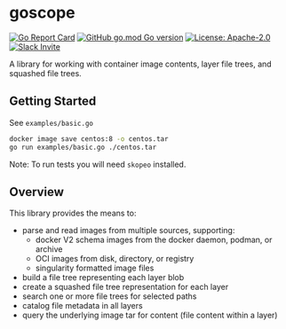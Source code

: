 # goscope

[![Go Report Card](https://goreportcard.com/badge/github.com/khulnasoft-goscope/goscope)](https://goreportcard.com/report/github.com/khulnasoft-goscope/goscope)
[![GitHub go.mod Go version](https://img.shields.io/github/go-mod/go-version/khulnasoft-goscope/goscope.svg)](https://github.com/khulnasoft-goscope/goscope)
[![License: Apache-2.0](https://img.shields.io/badge/License-Apache%202.0-blue.svg)](https://github.com/khulnasoft-goscope/goscope/blob/main/LICENSE)
[![Slack Invite](https://img.shields.io/badge/Slack-Join-blue?logo=slack)](https://anchore.com/slack)

A library for working with container image contents, layer file trees, and squashed file trees.

## Getting Started

See `examples/basic.go`

```bash
docker image save centos:8 -o centos.tar
go run examples/basic.go ./centos.tar
```

Note: To run tests you will need `skopeo` installed.

## Overview

This library provides the means to:
- parse and read images from multiple sources, supporting:
  - docker V2 schema images from the docker daemon, podman, or archive
  - OCI images from disk, directory, or registry
  - singularity formatted image files
- build a file tree representing each layer blob
- create a squashed file tree representation for each layer
- search one or more file trees for selected paths
- catalog file metadata in all layers
- query the underlying image tar for content (file content within a layer)
